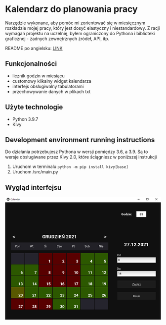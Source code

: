 # Kalendarz do planowania pracy

Narzędzie wykonane, aby pomóc mi zorientować się w miesięcznym rozkładzie mojej pracy, który jest dosyć elastyczny i niestandardowy. Z racji wymagań projektu na uczelnię, byłem ograniczony do Pythona i biblioteki graficznej - żadnych zewnętrznych źródeł, API, itp.

README po angielsku: [LINK](README.md)

## Funkcjonalności

- licznik godzin w miesiącu
- customowy klikalny widget kalendarza
- interfejs obsługiwalny tabulatorami
- przechowywanie danych w plikach txt

## Użyte technologie

- Python 3.9.7
- Kivy

## Development environment running instructions
Do działania potrzebujesz Pythona w wersji pomiędzy 3.6, a 3.9. Są to wersje obsługiwane przez Kivy 2.0, które ściągniesz w poniższej instrukcji

1. Uruchom w terminalu `python -m pip install kivy[base]`
2. Uruchom /src/main.py

## Wygląd interfejsu
![Preview Image](images/overview.png)
